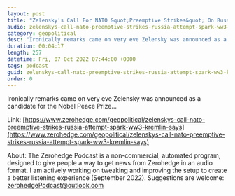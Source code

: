 ```yaml
---
layout: post
title: "Zelensky's Call For NATO &quot;Preemptive Strikes&quot; On Russia An Attempt To Spark WW3: Kremlin"
audio: zelenskys-call-nato-preemptive-strikes-russia-attempt-spark-ww3-kremlin-says-1
category: geopolitical
desc: "Ironically remarks came on very eve Zelensky was announced as a candidate for the Nobel Peace Prize..."
duration: 00:04:17
length: 257
datetime: Fri, 07 Oct 2022 07:44:00 +0000
tags: podcast
guid: zelenskys-call-nato-preemptive-strikes-russia-attempt-spark-ww3-kremlin-says-0
order: 0
---
```

Ironically remarks came on very eve Zelensky was announced as a candidate for the Nobel Peace Prize...

Link: [https://www.zerohedge.com/geopolitical/zelenskys-call-nato-preemptive-strikes-russia-attempt-spark-ww3-kremlin-says](https://www.zerohedge.com/geopolitical/zelenskys-call-nato-preemptive-strikes-russia-attempt-spark-ww3-kremlin-says)

About: The Zerohedge Podcast is a non-commercial, automated program, designed to give people a way to get news from Zerohedge in an audio format.  I am actively working on tweaking and improving the setup to create a better listening experience (September 2022).  Suggestions are welcome: [zerohedgePodcast@outlook.com](mailto:zerohedgePodcast@outlook.com)